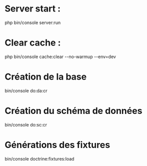 # Server start :
php bin/console server:run

# Clear cache :
php bin/console cache:clear --no-warmup --env=dev

# Création de la base
bin/console do:da:cr

# Création du schéma de données
bin/console do:sc:cr

# Générations des fixtures
bin/console doctrine:fixtures:load